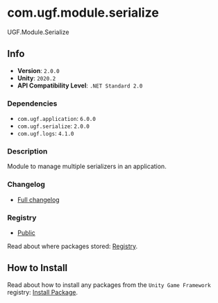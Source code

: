 # com.ugf.module.serialize

UGF.Module.Serialize

## Info

- **Version**: `2.0.0`
- **Unity**: `2020.2`
- **API Compatibility Level**: `.NET Standard 2.0`

### Dependencies

- `com.ugf.application`: `6.0.0`
- `com.ugf.serialize`: `2.0.0`
- `com.ugf.logs`: `4.1.0`


### Description

Module to manage multiple serializers in an application.

### Changelog

- [Full changelog](changelog.md)

### Registry

- [Public](https://bintray.com/unity-game-framework/public)

Read about where packages stored: [Registry](https://github.com/unity-game-framework/organization/blob/master/docs/registry.md).

## How to Install

Read about how to install any packages from the `Unity Game Framework` registry: [Install Package](https://github.com/unity-game-framework/organization/blob/master/docs/install-packages.md).

